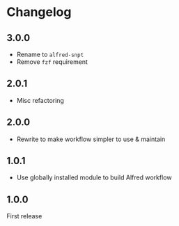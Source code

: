# Changelog

## 3.0.0

- Rename to `alfred-snpt`
- Remove `fzf` requirement

## 2.0.1

- Misc refactoring

## 2.0.0

- Rewrite to make workflow simpler to use & maintain

## 1.0.1

- Use globally installed module to build Alfred workflow

## 1.0.0

First release

